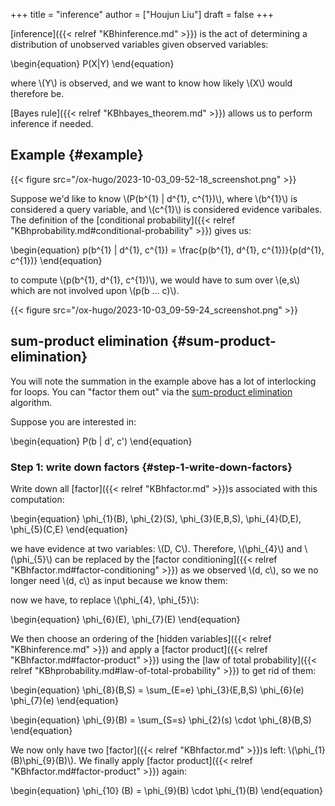 +++
title = "inference"
author = ["Houjun Liu"]
draft = false
+++

[inference]({{< relref "KBhinference.md" >}}) is the act of determining a distribution of unobserved variables given observed variables:

\begin{equation}
P(X|Y)
\end{equation}

where \\(Y\\) is observed, and we want to know how likely \\(X\\) would therefore be.

[Bayes rule]({{< relref "KBhbayes_theorem.md" >}}) allows us to perform inference if needed.


## Example {#example}

{{< figure src="/ox-hugo/2023-10-03_09-52-18_screenshot.png" >}}

Suppose we'd like to know \\(P(b^{1} | d^{1}, c^{1})\\), where \\(b^{1}\\) is considered a query variable, and \\(c^{1}\\) is considered evidence varibales. The definition of the [conditional probability]({{< relref "KBhprobability.md#conditional-probability" >}}) gives us:

\begin{equation}
p(b^{1} | d^{1}, c^{1}) = \frac{p(b^{1}, d^{1}, c^{1})}{p(d^{1}, c^{1})}
\end{equation}

to compute \\(p(b^{1}, d^{1}, c^{1})\\), we would have to sum over \\(e,s\\) which are not involved upon \\(p(b ... c)\\).

{{< figure src="/ox-hugo/2023-10-03_09-59-24_screenshot.png" >}}


## sum-product elimination {#sum-product-elimination}

You will note the summation in the example above has a lot of interlocking for loops. You can "factor them out" via the [sum-product elimination](#sum-product-elimination) algorithm.

Suppose you are interested in:

\begin{equation}
P(b | d', c')
\end{equation}


### Step 1: write down factors {#step-1-write-down-factors}

Write down all [factor]({{< relref "KBhfactor.md" >}})s associated with this computation:

\begin{equation}
\phi\_{1}(B), \phi\_{2}(S), \phi\_{3}(E,B,S), \phi\_{4}(D,E), \phi\_{5}(C,E)
\end{equation}

we have evidence at two variables: \\(D, C\\). Therefore, \\(\phi\_{4}\\) and \\(\phi\_{5}\\) can be replaced by the [factor conditioning]({{< relref "KBhfactor.md#factor-conditioning" >}}) as we observed \\(d, c\\), so we no longer need \\(d, c\\) as input because we know them:

now we have, to replace \\(\phi\_{4}, \phi\_{5}\\):

\begin{equation}
\phi\_{6}(E), \phi\_{7}(E)
\end{equation}

We then choose an ordering of the [hidden variables]({{< relref "KBhinference.md" >}}) and apply a [factor product]({{< relref "KBhfactor.md#factor-product" >}}) using the [law of total probability]({{< relref "KBhprobability.md#law-of-total-probability" >}}) to get rid of them:

\begin{equation}
\phi\_{8}(B,S) = \sum\_{E=e} \phi\_{3}(E,B,S) \phi\_{6}(e) \phi\_{7}(e)
\end{equation}

\begin{equation}
\phi\_{9}(B) = \sum\_{S=s} \phi\_{2}(s) \cdot  \phi\_{8}(B,S)
\end{equation}

We now only have two [factor]({{< relref "KBhfactor.md" >}})s left: \\(\phi\_{1}(B)\phi\_{9}(B)\\). We finally apply [factor product]({{< relref "KBhfactor.md#factor-product" >}}) again:

\begin{equation}
\phi\_{10} (B) = \phi\_{9}(B) \cdot \phi\_{1}(B)
\end{equation}
